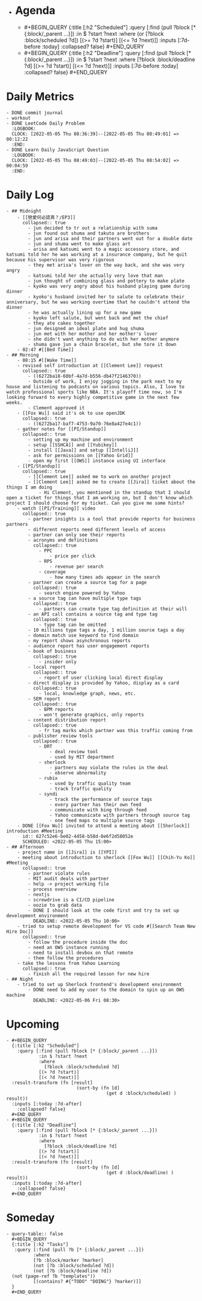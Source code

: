 - # Agenda
	- #+BEGIN_QUERY
	  {:title [:h2 "Scheduled"]
	    :query [:find (pull ?block [* {:block/_parent ...}])
	            :in $ ?start ?next
	            :where
	            (or
	              [?block :block/scheduled ?d])
	            [(>= ?d ?start)]
	            [(<= ?d ?next)]]
	  :inputs [:7d-before :today]
	    :collapsed? false}
	  #+END_QUERY
	- #+BEGIN_QUERY
	  {:title [:h2 "Deadline"]
	    :query [:find (pull ?block [* {:block/_parent ...}])
	            :in $ ?start ?next
	            :where
	              [?block :block/deadline ?d]
	            [(>= ?d ?start)]
	            [(<= ?d ?next)]]
	    :inputs [:7d-before :today]
	    :collapsed? false}
	  #+END_QUERY
# Daily Metrics
	- DONE commit journal
	- workout
	- DONE LeetCode Daily Problem
	  :LOGBOOK:
	  CLOCK: [2022-05-05 Thu 08:36:39]--[2022-05-05 Thu 08:49:01] =>  00:12:22
	  :END:
	- DONE Learn Daily JavaScript Question
	  :LOGBOOK:
	  CLOCK: [2022-05-05 Thu 08:49:03]--[2022-05-05 Thu 08:54:02] =>  00:04:59
	  :END:
# Daily Log
	- ## Midnight
		- [[戀愛何必認真？/EP3]]
		  collapsed:: true
			- jun decided to tr out a relationship with suma
			- jun found out shuma and takuto are brothers
			- jun and arisa and their partners went out for a double date
			- jun and shuma went to make glass art
			- arisa and katsumi went to a magic accessory store, and katsumi told her he was working at a insurance company, but he quit because his supervisor was very rigorous
			- they met arisa's lover on the way back, and she was very angry
			- katsumi told her she actually very love that man
			- jun thought of combining glass and pottery to make plate
			- kyoko was very angry about his husband playing game during dinner
			- kyoko's husband invited her to salute to celebrate their anniversary, but he was working overtime that he couldn't attend the dinner
			- he was actually lining up for a new game
			- kyoko left salute, but went back and met the chief
			- they ate cakes together
			- jun designed an ideal plate and hug shuma
			- jun met with her mother and her mother's lover
			- she didn't want anything to do with her mother anymore
			- shuma gave jun a chain bracelet, but she tore it down
		- 02:47 #[[Bed Time]]
	- ## Morning
		- 08:15 #[[Wake Time]]
		- revised self introduction at [[Clement Lee]] request
		  collapsed:: true
			- ((6272ba18-60bf-4a7d-b556-db47f2146370))
			- Outside of work, I enjoy jogging in the park next to my house and listening to podcasts on various topics. Also, I love to watch professional sports like NBA. It's playoff time now, so I'm looking forward to every highly competitive game in the next few weeks.
			- Clement approved it
		- [[Fox Wu]] said it's ok to use openJDK
		  collapsed:: true
			- ((6272ba17-baf7-4753-9a70-76e8a427e4c1))
		- gather notes for [[PI/Standup]]
		  collapsed:: true
			- setting up my machine and environment
			- setup [[SSHCA]] and [[Yubikey]]
			- install [[Java]] and setup [[IntelliJ]]
			- ask for permissions on [[Yahoo Grid]]
			- open my first [[OWS]] instance using UI interface
		- [[PI/Standup]]
		  collapsed:: true
			- [[Clement Lee]] asked me to work on another project
			- [[Clement Lee]] asked me to create [[Jira]] ticket about the things I am doing
				- Hi Clement, you mentioned in the standup that I should open a ticket for things that I am working on, but I don't know which project I should choose for my ticket. Can you give me some hints?
		- watch [[PI/Training]] video
		  collapsed:: true
			- partner insights is a tool that provide reports for business partners
			- different reports need different levels of access
			- partner can only see their reports
			- acronyms and definitions
			  collapsed:: true
				- PPC
					- price per click
				- RPS
					- revenue per search
				- coverage
					- how many times ads appear in the search
			- partner can create a source tag for a page
			  collapsed:: true
				- search engine powered by Yahoo
			- a source tag can have multiple type tags
			  collapsed:: true
				- partners can create type tag definition at their will
			- an API call contains a source tag and type tag
			  collapsed:: true
				- type tag can be omitted
			- 10 millions type tags a day, 1 million source tags a day
			- domain match use keyword to find domain
			- my report shows asynchronous reports
			- audience report has user engagement reports
			- book of business
			  collapsed:: true
				- insider only
			- local report
			  collapsed:: true
				- report of user clicking local direct display
			- direct display is provided by Yahoo, display as a card
			  collapsed:: true
				- local, knowledge graph, news, etc.
			- SEM report
			  collapsed:: true
				- BPM reports
				- won't generate graphics, only reports
			- content distribution report
			  collapsed:: true
				- fr tag marks which partner was this traffic coming from
			- publisher review tools
			  collapsed:: true
				- DRT
					- deal review tool
					- used by MIT department
				- sherlock
					- partners may violate the rules in the deal
					- observe abnormality
				- rubix
					- used by traffic quality team
					- track traffic quality
				- syndi
					- track the performance of source tags
					- every partner has their own feed
					- communicate with bing through feed
					- Yahoo communicate with partners through source tag
					- one feed maps to multiple source tags
		- DONE [[Fox Wu]] invited to attend a meeting about [[Sherlock]] introduction #Meeting 
		  id:: 627c52e6-be02-4458-b58d-0e6f2d58052e
		  SCHEDULED: <2022-05-05 Thu 15:00>
	- ## Afternoon
		- project name in [[Jira]] is [[YPI]]
		- meeting about introduction to sherlock [[Fox Wu]] [[Chih-Yu Ko]] #Meeting
		  collapsed:: true
			- partner violate rules
			- MIT audit deals with partner
			- help -> project working file
			- process overview
			- nextjs
			- screwdrive is a CI/CD pipeline
			- oozie to grab data
			- DONE I should look at the code first and try to set up development environment
			  DEADLINE: <2022-05-05 Thu 10:00>
		- tried to setup remote development for VS code #[[Search Team New Hire Doc]]
		  collapsed:: true
			- follow the procedure inside the doc
			- need an OWS instance running
			- need to install devbox on that remote
			- them follow the procedures
		- take the lessons from Yahoo Learning
		  collapsed:: true
			- finish all the required lesson for new hire
	- ## Night
		- tried to set up Sherlock frontend's development environment
			- DONE need to add my user to the domain to spin up an OWS machine
			  DEADLINE: <2022-05-06 Fri 08:30>
# Upcoming
	- #+BEGIN_QUERY
	  {:title [:h2 "Scheduled"]
	    :query [:find (pull ?block [* {:block/_parent ...}])
	            :in $ ?start ?next
	            :where
	              [?block :block/scheduled ?d]
	            [(> ?d ?start)]
	            [(< ?d ?next)]]
	  :result-transform (fn [result]
	                          (sort-by (fn [d]
	                                     (get d :block/scheduled) ) result))    
	  :inputs [:today :7d-after]
	    :collapsed? false}
	  #+END_QUERY
	- #+BEGIN_QUERY
	  {:title [:h2 "Deadline"]
	    :query [:find (pull ?block [* {:block/_parent ...}])
	            :in $ ?start ?next
	            :where
	              [?block :block/deadline ?d]
	            [(> ?d ?start)]
	            [(< ?d ?next)]]
	  :result-transform (fn [result]
	                          (sort-by (fn [d]
	                                     (get d :block/deadline) ) result))    
	  :inputs [:today :7d-after]
	    :collapsed? false}
	  #+END_QUERY
# Someday
	- query-table:: false
	  #+BEGIN_QUERY
	  {:title [:h2 "Tasks"]
	   :query [:find (pull ?b [* {:block/_parent ...}])
	          :where
	          [?b :block/marker ?marker]
	          (not [?b :block/scheduled ?d])
	          (not [?b :block/deadline ?d])
	  (not (page-ref ?b "templates"))
	          [(contains? #{"TODO" "DOING"} ?marker)]]
	  }
	  #+END_QUERY